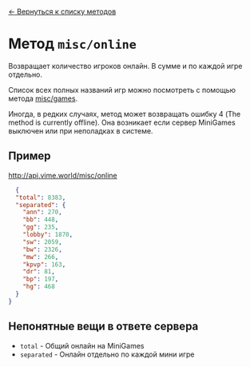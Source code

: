 [← Вернуться к списку методов](../README.md#Список-методов)

Метод `misc/online`
==================
Возвращает количество игроков онлайн. В сумме и по каждой игре отдельно.

Список всех полных названий игр можно посмотреть с помощью метода [misc/games](games.md).

Иногда, в редких случаях, метод может возвращать ошибку 4 (The method is currently offline). Она возникает если сервер MiniGames выключен или при неполадках в системе.

## Пример
http://api.vime.world/misc/online
```json
  {
  "total": 8383,
  "separated": {
    "ann": 270,
    "bb": 448,
    "gg": 235,
    "lobby": 1870,
    "sw": 2059,
    "bw": 2326,
    "mw": 266,
    "kpvp": 163,
    "dr": 81,
    "bp": 197,
    "hg": 468
  }
}
```

## Непонятные вещи в ответе сервера
* `total` - Общий онлайн на MiniGames
* `separated` - Онлайн отдельно по каждой мини игре
